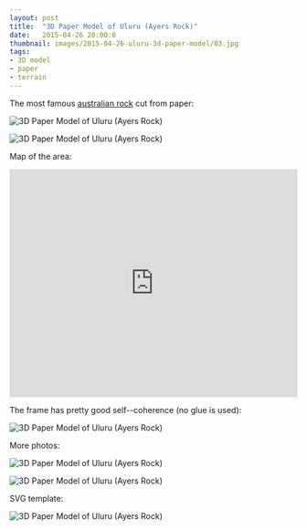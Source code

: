 ```yaml
---
layout: post
title:  "3D Paper Model of Uluru (Ayers Rock)"
date:   2015-04-26 20:00:0
thumbnail: images/2015-04-26-uluru-3d-paper-model/03.jpg
tags:
- 3D model
- paper
- terrain
---
```


The most famous [australian rock](http://en.wikipedia.org/wiki/Uluru) cut from paper:

![3D Paper Model of Uluru (Ayers Rock)]({{site.baseurl}}/images/2015-04-26-uluru-3d-paper-model/01.jpg "3D Paper Model of Uluru (Ayers Rock)")

![3D Paper Model of Uluru (Ayers Rock)]({{site.baseurl}}/images/2015-04-26-uluru-3d-paper-model/uluru.gif "3D Paper Model of Uluru (Ayers Rock)")

Map of the area:

<iframe width="100%" height="400px" frameBorder="0" src="https://umap.openstreetmap.fr/en/map/uluru_37764?scaleControl=false&miniMap=false&scrollWheelZoom=true&zoomControl=true&allowEdit=false&moreControl=true&datalayersControl=true&onLoadPanel=undefined&captionBar=false"></iframe>

The frame has pretty good self--coherence (no glue is used):

![3D Paper Model of Uluru (Ayers Rock)]({{site.baseurl}}/images/2015-04-26-uluru-3d-paper-model/05.jpg "3D Paper Model of Uluru (Ayers Rock)")

More photos:

![3D Paper Model of Uluru (Ayers Rock)]({{site.baseurl}}/images/2015-04-26-uluru-3d-paper-model/02.jpg "3D Paper Model of Uluru (Ayers Rock)")

![3D Paper Model of Uluru (Ayers Rock)]({{site.baseurl}}/images/2015-04-26-uluru-3d-paper-model/03.jpg "3D Paper Model of Uluru (Ayers Rock)")


SVG template:

![3D Paper Model of Uluru (Ayers Rock)]({{site.baseurl}}/images/2015-04-26-uluru-3d-paper-model/uluru.svg "3D Paper Model of Uluru (Ayers Rock)")
